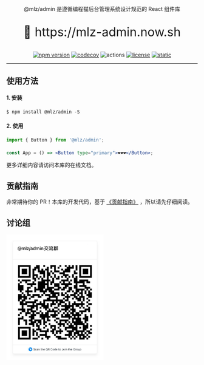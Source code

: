 <p align="center">
@mlz/admin 是遵循编程猫后台管理系统设计规范的 React 组件库
</p>
<p align="center" style="font-size: 32px">
🌈 https://mlz-admin.now.sh
</p>
<div align="center">

[![npm version](https://img.shields.io/npm/v/@mlz/admin?color=blue&label=%40mlz%2Fadmin)](https://github.com/juicecube/mlz-admin) [![codecov](https://codecov.io/gh/juicecube/mlz-admin/branch/master/graph/badge.svg?token=ZNPL3AMQ7Z)](https://app.codecov.io/gh/juicecube/mlz-admin/) ![actions](https://github.com/juicecube/mlz-admin/workflows/checkers/badge.svg) [![license](https://img.shields.io/badge/license-MIT-green.svg?color=lightgreen)](https://github.com/juicecube/mlz-admin/blob/master/CONTRIBUTING.md) [![static](https://img.shields.io/npm/dy/@mlz/admin?color=lightgreen)](https://www.npmjs.com/package/@mlz/admin)

</div>

---

## 使用方法

#### 1. 安装

```shell
$ npm install @mlz/admin -S
```

#### 2. 使用

```jsx
import { Button } from '@mlz/admin';

const App = () => <Button type="primary">❤️❤️❤️</Button>;
```

更多详细内容请访问本库的在线文档。

## 贡献指南

非常期待你的 PR！本库的开发代码，基于 [《贡献指南》](https://github.com/juicecube/mlz-admin/blob/master/CONTRIBUTING.md) ，所以请先仔细阅读。

## 讨论组

<img src="https://raw.githubusercontent.com/milobluebell/imgs-repo/master/WechatIMG9.jpeg" width="256" alt="Dingtalk Qrcode"/>
